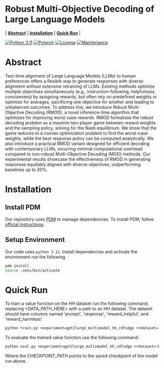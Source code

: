 # Robust Multi-Objective Decoding of Large Language Models

| **[Abstract](#abstract)**
| **[Installation](#installation)**
| **[Quick Run](#quickrun)** |

[![Python 3.11](https://img.shields.io/badge/python-3.11-blue.svg)](https://www.python.org/downloads/release/python-3119/)
[![Pytorch](https://img.shields.io/badge/Pytorch-2.5-red.svg)](https://shields.io/)
[![License](https://img.shields.io/badge/License-GPL%203.0-blue.svg)](https://opensource.org/licenses/Apache-2.0)
[![Maintenance](https://img.shields.io/badge/Maintained%3F-yes-green.svg)](https://GitHub.com/Naereen/StrapDown.js/graphs/commit-activity)

# Abstract
Test-time alignment of Large Language Models (LLMs) to human preferences offers a flexible way to generate responses with diverse alignment without extensive retraining of LLMs. Existing methods optimize multiple objectives simultaneously (e.g., instruction-following, helpfulness, conciseness) by assigning rewards, but often rely on predefined weights or optimize for averages, sacrificing one objective for another and leading to unbalanced outcomes. To address this, we introduce Robust Multi-Objective Decoding (RMOD), a novel inference-time algorithm that optimizes for improving worst-case rewards. RMOD formalizes the robust decoding problem as a maximin two-player game between reward weights and the sampling policy, solving for the Nash equilibrium. We show that the game reduces to a convex optimization problem to find the worst-case weights, while the best response policy can be computed analytically. We also introduce a practical RMOD variant designed for efficient decoding with contemporary LLMs, incurring minimal computational overhead compared to non-robust Multi-Objective Decoding (MOD) methods. Our experimental results showcase the effectiveness of RMOD in  generating responses equitably aligned with diverse objectives, outperforming baselines up to 20%.

# Installation

## Install PDM 
Our repository uses [PDM](https://pdm-project.org/en/latest/) to manage dependencies. To install PDM, follow [official instructions](https://pdm-project.org/en/latest/#installation).

## Setup Environment
Our code uses `python 3.11`. Install dependencies and activate the environment run the following
```bash
pdm install
source .venv/bin/activate
```

# Quick Run

To train a value function on the HH dataset run the following command, replacing <DATA_PATH_HERE> with a path to an HH dataset. The dataset should have columns named 'prompt', 'response', 'reward_helpful', and 'reward_harmless' 
```bash
python train.py +experiment=gpt2large_multimodel_hh_cdfudge ++dataset=<DATA_PATH_HERE> ++trainer.devices=[<GPU_IDS_HERE>]
```

To evaluate the trained value function use the following command:

```bash
python eval.py +experiment=gpt2large_multimodel_hh_cdfudge ++dataset=<DATA_PATH_HERE> ++trainer.devices=[<GPU_IDS_HERE>] checkpoint_path=<CHECKPOINT_PATH>
```
Where the CHECKPOINT_PATH points to the saved checkpoint of the model run above.

# 

